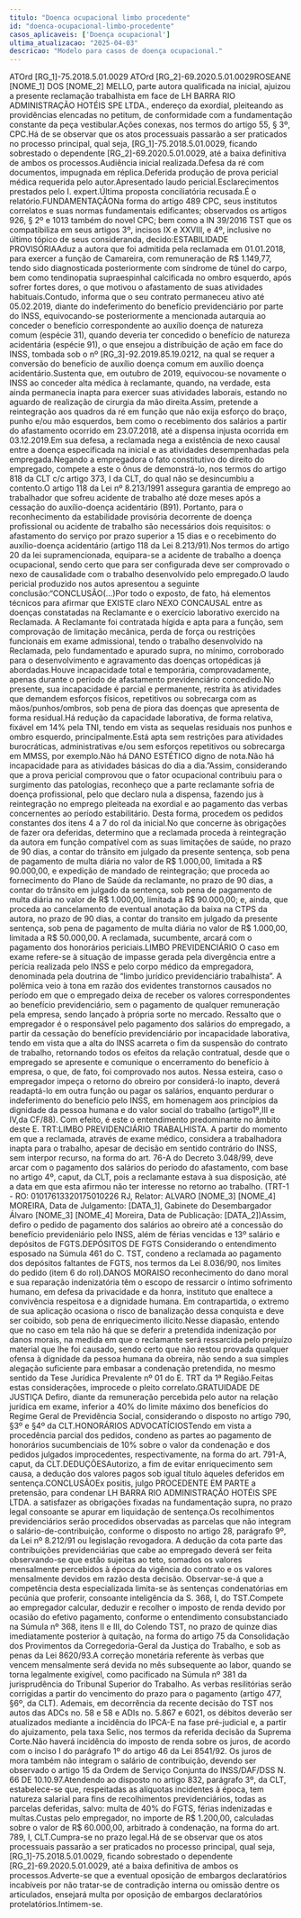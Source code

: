 ```yaml
---
titulo: "Doenca ocupacional limbo procedente"
id: "doenca-ocupacional-limbo-procedente"
casos_aplicaveis: ['Doença ocupacional']
ultima_atualizacao: "2025-04-03"
descricao: "Modelo para casos de doença ocupacional."
---
```


ATOrd [RG_1]-75.2018.5.01.0029 ATOrd [RG_2]-69.2020.5.01.0029ROSEANE [NOME_1] DOS [NOME_2] MELLO, parte autora qualificada na inicial, ajuizou a presente reclamação trabalhista em face de LH BARRA RIO ADMINISTRAÇÃO HOTÉIS SPE LTDA., endereço da exordial, pleiteando as providências elencadas no petitum, de conformidade com a fundamentação constante da peça vestibular.Ações conexas, nos termos do artigo 55, § 3º, CPC.Há de se observar que os atos processuais passarão a ser praticados no processo principal, qual seja, [RG_1]-75.2018.5.01.0029, ficando sobrestado o dependente [RG_2]-69.2020.5.01.0029, até a baixa definitiva de ambos os processos.Audiência inicial realizada.Defesa da ré com documentos, impugnada em réplica.Deferida produção de prova pericial médica requerida pelo autor.Apresentado laudo pericial.Esclarecimentos prestados pelo I. expert.Última proposta conciliatória recusada.É o relatório.FUNDAMENTAÇÃONa forma do artigo 489 CPC, seus institutos correlatos e suas normas fundamentais edificantes; observados os artigos 926, § 2º e 1013 também do novel CPC; bem como a IN 39/2016 TST que os compatibiliza em seus artigos 3º, incisos IX e XXVIII, e 4º, inclusive no último tópico de seus consideranda, decido:ESTABILIDADE PROVISÓRIAAduz a autora que foi admitida pela reclamada em 01.01.2018, para exercer a função de Camareira, com remuneração de R$ 1.149,77, tendo sido diagnosticada posteriormente com síndrome de túnel do carpo, bem como tendinopatia supraespinhal calcificada no ombro esquerdo, após sofrer fortes dores, o que motivou o afastamento de suas atividades habituais.Contudo, informa que o seu contrato permaneceu ativo até 05.02.2019, diante do indeferimento do benefício previdenciário por parte do INSS, equivocando-se posteriormente a mencionada autarquia ao conceder o benefício correspondente ao auxílio doença de natureza comum (espécie 31), quando deveria ter concedido o benefício de natureza acidentária (espécie 91), o que ensejou a distribuição de ação em face do INSS, tombada sob o nº [RG_3]-92.2019.85.19.0212, na qual se requer a conversão do benefício de auxílio doença comum em auxílio doença acidentário.Sustenta que, em outubro de 2019, equivocou-se novamente o INSS ao conceder alta médica à reclamante, quando, na verdade, esta ainda permanecia inapta para exercer suas atividades laborais, estando no aguardo de realização de cirurgia da mão direita.Assim, pretende a reintegração aos quadros da ré em função que não exija esforço do braço, punho e/ou mão esquerdos, bem como o recebimento dos salários a partir do afastamento ocorrido em 23.07.2018, até a dispensa injusta ocorrida em 03.12.2019.Em sua defesa, a reclamada nega a existência de nexo causal entre a doença especificada na inicial e as atividades desempenhadas pela empregada.Negando a empregadora o fato constitutivo do direito do empregado, compete a este o ônus de demonstrá-lo, nos termos do artigo 818 da CLT c/c artigo 373, I da CLT, do qual não se desincumbiu a contento.O artigo 118 da Lei nº 8.213/1991 assegura garantia de emprego ao trabalhador que sofreu acidente de trabalho até doze meses após a cessação do auxílio-doença acidentário (B91). Portanto, para o reconhecimento da estabilidade provisória decorrente de doença profissional ou acidente de trabalho são necessários dois requisitos: o afastamento do serviço por prazo superior a 15 dias e o recebimento do auxílio-doença acidentário (artigo 118 da Lei 8.213/91).Nos termos do artigo 20 da lei supramencionada, equipara-se a acidente de trabalho a doença ocupacional, sendo certo que para ser configurada deve ser comprovado o nexo de causalidade com o trabalho desenvolvido pelo empregado.O  laudo pericial produzido nos autos apresentou a seguinte conclusão:“CONCLUSÃO(...)Por todo o exposto, de fato, há elementos técnicos para afirmar que EXISTE claro NEXO CONCAUSAL entre as doenças constatadas na Reclamante e o exercício laborativo exercido na Reclamada. A Reclamante foi contratada hígida e apta para a função, sem comprovação de limitação mecânica, perda de força ou restrições funcionais em exame admissional, tendo o trabalho desenvolvido na Reclamada, pelo fundamentado e apurado supra, no mínimo, corroborado para o desenvolvimento e agravamento das doenças ortopédicas já abordadas.Houve incapacidade total e temporária, comprovadamente, apenas durante o período de afastamento previdenciário concedido.No presente, sua incapacidade é parcial e permanente, restrita às atividades que demandem esforços físicos, repetitivos ou sobrecarga com as mãos/punhos/ombros, sob pena de piora das doenças que apresenta de forma residual.Há redução da capacidade laborativa, de forma relativa, fixável em 14% pela TNI, tendo em vista as sequelas residuais nos punhos e ombro esquerdo, principalmente.Está apta sem restrições para atividades burocráticas, administrativas e/ou sem esforços repetitivos ou sobrecarga em MMSS, por exemplo.Não há DANO ESTÉTICO digno de nota.Não há incapacidade para as atividades básicas do dia a dia.”Assim, considerando que a prova pericial comprovou que o fator ocupacional contribuiu para o surgimento das patologias, reconheço que a parte reclamante sofria de doença profissional, pelo que declaro nula a dispensa, fazendo jus à reintegração no emprego pleiteada na exordial e ao pagamento das verbas concernentes ao período estabilitário.	Desta forma, procedem os pedidos constantes dos itens 4 a 7 do rol da inicial.No que concerne às obrigações de fazer ora deferidas, determino que a reclamada proceda à reintegração da autora em função compatível com as suas limitações de saúde, no prazo de 90 dias, a contar do trânsito em julgado da presente sentença, sob pena de pagamento de multa diária no valor de R$ 1.000,00, limitada a R$ 90.000,00, e expedição de mandado de reintegração; que proceda ao fornecimento do Plano de Saúde da reclamante, no prazo de 90 dias, a contar do trânsito em julgado da sentença, sob pena de pagamento de multa diária no valor de R$ 1.000,00, limitada a R$ 90.000,00; e, ainda, que proceda ao cancelamento de eventual anotação da baixa na CTPS da autora, no prazo de 90 dias, a contar do transito em julgado da presente sentença, sob pena de pagamento de multa diária no valor de R$ 1.000,00, limitada a R$ 50.000,00. A reclamada, sucumbente, arcará com o pagamento dos honorários periciais.LIMBO PREVIDENCIÁRIO O caso em exame refere-se à situação de impasse gerada pela divergência entre a perícia realizada pelo INSS e pelo corpo médico da empregadora, denominada pela doutrina de “limbo jurídico previdenciário trabalhista”. A polêmica veio à tona em razão dos evidentes transtornos causados no período em que o empregado deixa de receber os valores correspondentes ao benefício previdenciário, sem o pagamento de qualquer remuneração pela empresa, sendo lançado à própria sorte no mercado.	Ressalto que o empregador é o responsável pelo pagamento dos salários do empregado, a partir da cessação do benefício previdenciário por incapacidade laborativa, tendo em vista que a alta do INSS acarreta o fim da suspensão do contrato de trabalho, retornando todos os efeitos da relação contratual, desde que o empregado se apresente e comunique o encerramento do benefício à empresa, o que, de fato, foi comprovado nos autos.	Nessa esteira, caso o empregador impeça o retorno do obreiro por considerá-lo inapto, deverá readaptá-lo em outra função ou pagar os salários, enquanto perdurar o indeferimento do benefício pelo INSS, em homenagem aos princípios da dignidade da pessoa humana e do valor social do trabalho (artigo1º,III e IV,da CF/88).	Com efeito, é este o entendimento predominante no âmbito deste E. TRT:LIMBO PREVIDENCIÁRIO TRABALHISTA. A partir do momento em que a reclamada, através de exame médico, considera a trabalhadora inapta para o trabalho, apesar de decisão em sentido contrário do INSS, sem interpor recurso, na forma do art. 76-A do Decreto 3.048/99, deve arcar com o pagamento dos salários do período do afastamento, com base no artigo 4º, caput, da CLT, pois a reclamante estava à sua disposição, até a data em que esta afirmou não ter interesse no retorno ao trabalho. (TRT-1 - RO: 01017613320175010226 RJ, Relator: ALVARO [NOME_3] [NOME_4] MOREIRA, Data de Julgamento: [DATA_1], Gabinete do Desembargador Álvaro [NOME_3] [NOME_4] Moreira, Data de Publicação: [DATA_2])Assim,  defiro o pedido de pagamento dos salários ao obreiro até a concessão do benefício prevideniário pelo INSS, além de férias vencidas e 13º salário e depósitos de FGTS.DEPÓSITOS DE FGTS	Considerando o entendimento esposado na Súmula 461 do C. TST, condeno a reclamada ao pagamento dos depósitos faltantes de FGTS, nos termos da Lei 8.036/90, nos limites do pedido (item 6 do rol).DANOS MORAISO reconhecimento do dano moral e sua reparação indenizatória têm o escopo de ressarcir o íntimo sofrimento humano, em defesa da privacidade e da honra, instituto que enaltece a convivência respeitosa e a dignidade humana. Em contrapartida, o extremo de sua aplicação ocasiona o risco de banalização dessa conquista e deve ser coibido, sob pena de enriquecimento ilícito.Nesse diapasão, entendo que no caso em tela não há que se deferir a pretendida indenização por danos morais, na medida em que o reclamante será ressarcida pelo prejuízo material que lhe foi causado, sendo certo que não restou provada qualquer ofensa à dignidade da pessoa humana da obreira, não sendo a sua simples alegação suficiente para embasar a condenação pretendida, no mesmo sentido da Tese Jurídica Prevalente nº 01 do E. TRT da 1ª Região.Feitas estas considerações, improcede o pleito correlato.GRATUIDADE DE JUSTIÇA	Defiro, diante da remuneração percebida pelo autor na relação jurídica em exame, inferior a 40% do limite máximo dos benefícios do Regime Geral de Previdência Social, considerando o disposto no artigo 790, §3º e §4º da CLT.HONORÁRIOS ADVOCATÍCIOSTendo em vista a procedência parcial dos pedidos, condeno as partes ao pagamento de honorários sucumbenciais de 10% sobre o valor da condenação e dos pedidos julgados improcedentes, respectivamente, na forma do art. 791-A, caput, da CLT.DEDUÇÕESAutorizo, a fim de evitar enriquecimento sem causa, a dedução dos valores pagos sob igual título àqueles deferidos em sentença.CONCLUSÃOEx positis, julgo PROCEDENTE EM PARTE a pretensão, para condenar LH BARRA RIO ADMINISTRAÇÃO HOTÉIS SPE LTDA. a satisfazer as obrigações fixadas na fundamentação supra, no prazo legal consoante se apurar em liquidação de sentença.Os recolhimentos previdenciários serão procedidos observadas as parcelas que não integram o salário-de-contribuição, conforme o disposto no artigo 28, parágrafo 9º, da Lei nº 8.212/91 ou legislação revogadora. A dedução da cota parte das contribuições previdenciárias que cabe ao empregado deverá ser feita observando-se que estão sujeitas ao teto, somados os valores mensalmente percebidos à época da vigência do contrato e os valores mensalmente devidos em razão desta decisão. Observar-se-á que a competência desta especializada limita-se às sentenças condenatórias em pecúnia que proferir, consoante inteligência da S. 368, I, do TST.Compete ao empregador calcular, deduzir e recolher o imposto de renda devido por ocasião do efetivo pagamento, conforme o entendimento consubstanciado na Súmula nº 368, itens II e III, do Colendo TST, no prazo de quinze dias imediatamente posterior à quitação, na forma do artigo 75 da Consolidação dos Provimentos da Corregedoria-Geral da Justiça do Trabalho, e sob as penas da Lei 8620/93.A correção monetária referente às verbas que vencem mensalmente será devida no mês subsequente ao labor, quando se torna legalmente exigível, como pacificado na Súmula nº 381 da jurisprudência do Tribunal Superior do Trabalho. As verbas resilitórias serão corrigidas a partir do vencimento do prazo para o pagamento (artigo 477, §6º, da CLT). Ademais, em decorrência da recente decisão do TST nos autos das ADCs no. 58 e 58 e ADIs no. 5.867 e 6021, os débitos deverão ser atualizados mediante a incidência do IPCA-E na fase pré-judicial e, a partir do ajuizamento, pela taxa Selic, nos termos da referida decisão da Suprema Corte.Não haverá incidência do imposto de renda sobre os juros, de acordo com o inciso I do parágrafo 1º do artigo 46 da Lei 8541/92. Os juros de mora também não integram o salário de contribuição, devendo ser observado o artigo 15 da Ordem de Serviço Conjunta do INSS/DAF/DSS N. 66 DE 10.10.97.Atendendo ao disposto no artigo 832, parágrafo 3º, da CLT, estabelece-se que, respeitadas as alíquotas incidentes à época, tem natureza salarial para fins de recolhimentos previdenciários, todas as parcelas deferidas, salvo: multa de 40% do FGTS, férias indenizadas e multas.Custas pelo empregador, no importe de R$ 1.200,00, calculadas sobre o valor de R$ 60.000,00, arbitrado à condenação, na forma do art. 789, I, CLT.Cumpra-se no prazo legal.Há de se observar que os atos processuais passarão a ser praticados no processo principal, qual seja, [RG_1]-75.2018.5.01.0029, ficando sobrestado o dependente [RG_2]-69.2020.5.01.0029, até a baixa definitiva de ambos os processos.Adverte-se que a eventual oposição de embargos declaratórios incabíveis por não tratar-se de contradição interna ou omissão dentre os articulados, ensejará multa por oposição de embargos declaratórios protelatórios.Intimem-se.